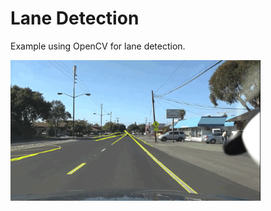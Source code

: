 # Lane Detection

Example using OpenCV for lane detection. 

<img src="sample.gif" width="400" align="left">
